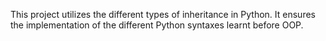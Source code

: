 This project utilizes the different types of inheritance in Python. It ensures the implementation of the different Python syntaxes learnt before OOP.
